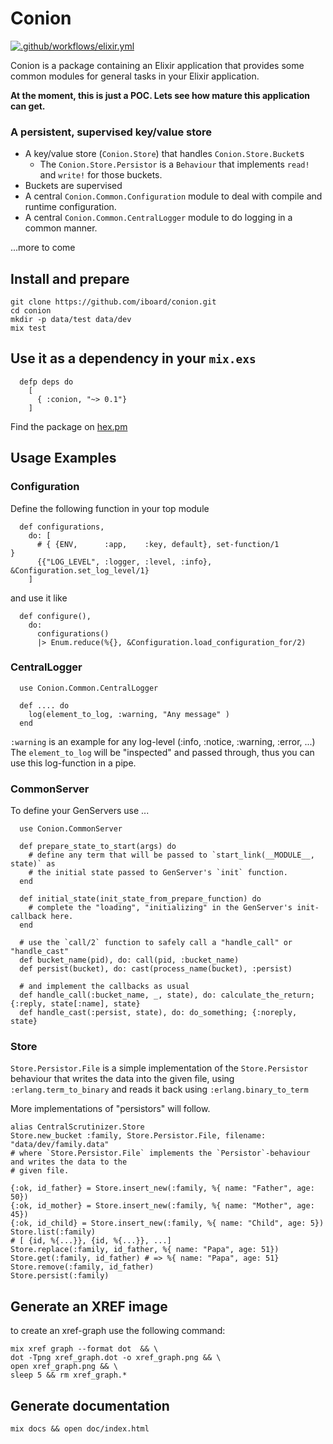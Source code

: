 # Conion

[![.github/workflows/elixir.yml](https://github.com/iboard/conion/actions/workflows/elixir.yml/badge.svg)](https://github.com/iboard/conion/actions/workflows/elixir.yml)

Conion is a package containing an Elixir application that provides some 
common modules for general tasks in your Elixir application.

**At the moment, this is just a POC. Lets see how mature this application can get.**

### A persistent, supervised key/value store
- A key/value store (`Conion.Store`) that handles `Conion.Store.Bucket`s
  - The `Conion.Store.Persistor` is a `Behaviour` that implements `read!` and `write!`
    for those buckets.
- Buckets are supervised
- A central `Conion.Common.Configuration` module to deal with compile and runtime
  configuration.
- A central `Conion.Common.CentralLogger` module to do logging in a common manner.

...more to come

## Install and prepare

    git clone https://github.com/iboard/conion.git
    cd conion
    mkdir -p data/test data/dev
    mix test
    
## Use it as a dependency in your `mix.exs`

```
  defp deps do
    [
      { :conion, "~> 0.1"}
    ]

```

Find the package on [hex.pm](https://hex.pm/packages/conion)

## Usage Examples

### Configuration

Define the following function in your top module

```
  def configurations,
    do: [
      # { {ENV,      :app,    :key, default}, set-function/1                }
      {{"LOG_LEVEL", :logger, :level, :info}, &Configuration.set_log_level/1}
    ]
```

and use it like

```
  def configure(),
    do:
      configurations()
      |> Enum.reduce(%{}, &Configuration.load_configuration_for/2)

```

### CentralLogger

```
  use Conion.Common.CentralLogger
  
  def .... do 
    log(element_to_log, :warning, "Any message" )
  end
```

`:warning` is an example for any log-level (:info, :notice, :warning, :error, ...)
The `element_to_log` will be "inspected" and passed through, thus you can use this
log-function in a pipe.

### CommonServer

To define your GenServers use ...

```
  use Conion.CommonServer
  
  def prepare_state_to_start(args) do
    # define any term that will be passed to `start_link(__MODULE__, state)` as
    # the initial state passed to GenServer's `init` function.
  end

  def initial_state(init_state_from_prepare_function) do
    # complete the "loading", "initializing" in the GenServer's init-callback here.
  end

  # use the `call/2` function to safely call a "handle_call" or "handle_cast"
  def bucket_name(pid), do: call(pid, :bucket_name)
  def persist(bucket), do: cast(process_name(bucket), :persist)
  
  # and implement the callbacks as usual
  def handle_call(:bucket_name, _, state), do: calculate_the_return; {:reply, state[:name], state}
  def handle_cast(:persist, state), do: do_something; {:noreply, state}
```

### Store

`Store.Persistor.File` is a simple implementation of the `Store.Persistor` behaviour
that writes the data into the given file, using `:erlang.term_to_binary` and reads it back
using `:erlang.binary_to_term`

More implementations of "persistors" will follow.

```
alias CentralScrutinizer.Store
Store.new_bucket :family, Store.Persistor.File, filename: "data/dev/family.data"
# where `Store.Persistor.File` implements the `Persistor`-behaviour and writes the data to the
# given file.

{:ok, id_father} = Store.insert_new(:family, %{ name: "Father", age: 50})
{:ok, id_mother} = Store.insert_new(:family, %{ name: "Mother", age: 45})
{:ok, id_child} = Store.insert_new(:family, %{ name: "Child", age: 5})
Store.list(:family)
# [ {id, %{...}}, {id, %{...}}, ...]
Store.replace(:family, id_father, %{ name: "Papa", age: 51})
Store.get(:family, id_father) # => %{ name: "Papa", age: 51}
Store.remove(:family, id_father)
Store.persist(:family)

```

## Generate an XREF image

to create an xref-graph use the following command:

    mix xref graph --format dot  && \
    dot -Tpng xref_graph.dot -o xref_graph.png && \
    open xref_graph.png && \
    sleep 5 && rm xref_graph.*

## Generate documentation

    mix docs && open doc/index.html
